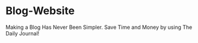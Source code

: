 # Blog-Website
Making a Blog Has Never Been Simpler. Save Time and Money by using The Daily Journal! 
